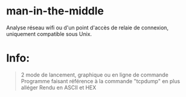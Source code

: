 # man-in-the-middle
Analyse réseau wifi ou d'un point d'accès de relaie de connexion, uniquement compatible sous Unix.

# Info:
> 2 mode de lancement, graphique ou en ligne de commande
> Programme faisant référence à la commande "tcpdump" en plus alléger
> Rendu en ASCII et HEX
